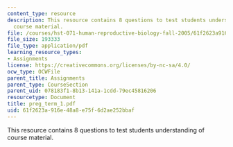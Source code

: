 ```yaml
---
content_type: resource
description: This resource contains 8 questions to test students understanding of
  course material.
file: /courses/hst-071-human-reproductive-biology-fall-2005/61f2623a916e48a8e75f6d2ae252bbaf_preg_term_1.pdf
file_size: 193333
file_type: application/pdf
learning_resource_types:
- Assignments
license: https://creativecommons.org/licenses/by-nc-sa/4.0/
ocw_type: OCWFile
parent_title: Assignments
parent_type: CourseSection
parent_uid: 078183f1-8b13-141a-1cdd-79ec45816206
resourcetype: Document
title: preg_term_1.pdf
uid: 61f2623a-916e-48a8-e75f-6d2ae252bbaf
---
```

This resource contains 8 questions to test students understanding of course material.